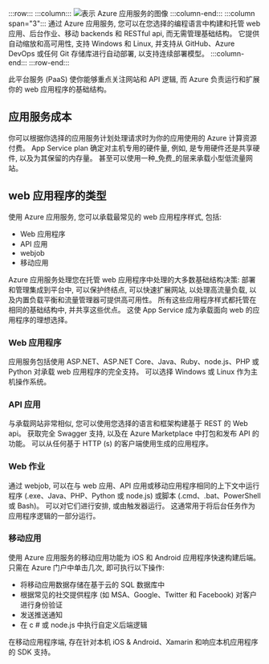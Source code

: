 :::row:::
  :::column:::
    ![表示 Azure 应用服务的图像](../media/5-appservice.png)
  :::column-end:::
  :::column span="3":::
通过 Azure 应用服务, 您可以在您选择的编程语言中构建和托管 web 应用、后台作业、移动 backends 和 RESTful api, 而无需管理基础结构。 它提供自动缩放和高可用性, 支持 Windows 和 Linux, 并支持从 GitHub、Azure DevOps 或任何 Git 存储库进行自动部署, 以支持连续部署模型。
  :::column-end:::
:::row-end:::

此平台服务 (PaaS) 使你能够重点关注网站和 API 逻辑, 而 Azure 负责运行和扩展你的 web 应用程序的基础结构。 

## <a name="app-service-costs"></a>应用服务成本

你可以根据你选择的应用服务计划处理请求时为你的应用使用的 Azure 计算资源付费。 App Service plan 确定对主机专用的硬件量, 例如, 是专用硬件还是共享硬件, 以及为其保留的内存量。 甚至可以使用一种_免费_的层来承载小型低流量网站。

## <a name="types-of-web-apps"></a>web 应用程序的类型

使用 Azure 应用服务, 您可以承载最常见的 web 应用程序样式, 包括:

- Web 应用程序
- API 应用
- webjob
- 移动应用

Azure 应用服务处理您在托管 web 应用程序中处理的大多数基础结构决策: 部署和管理集成到平台中, 可以保护终结点, 可以快速扩展网站, 以处理高流量负载, 以及内置负载平衡和流量管理器可提供高可用性。 所有这些应用程序样式都托管在相同的基础结构中, 并共享这些优点。 这使 App Service 成为承载面向 web 的应用程序的理想选择。

### <a name="web-apps"></a>Web 应用程序

应用服务包括使用 ASP.NET、ASP.NET Core、Java、Ruby、node.js、PHP 或 Python 对承载 web 应用程序的完全支持。 可以选择 Windows 或 Linux 作为主机操作系统。 

### <a name="api-apps"></a>API 应用

与承载网站非常相似, 您可以使用您选择的语言和框架构建基于 REST 的 Web api。 获取完全 Swagger 支持, 以及在 Azure Marketplace 中打包和发布 API 的功能。 可以从任何基于 HTTP (s) 的客户端使用生成的应用程序。

### <a name="web-jobs"></a>Web 作业

通过 webjob, 可以在与 web 应用、API 应用或移动应用程序相同的上下文中运行程序 (.exe、Java、PHP、Python 或 node.js) 或脚本 (.cmd、.bat、PowerShell 或 Bash)。 可以对它们进行安排, 或由触发器运行。 这通常用于将后台任务作为应用程序逻辑的一部分运行。

### <a name="mobile-apps"></a>移动应用

使用 Azure 应用服务的移动应用功能为 iOS 和 Android 应用程序快速构建后端。 只需在 Azure 门户中单击几次, 即可执行以下操作:

- 将移动应用数据存储在基于云的 SQL 数据库中
- 根据常见的社交提供程序 (如 MSA、Google、Twitter 和 Facebook) 对客户进行身份验证
- 发送推送通知
- 在 c # 或 node.js 中执行自定义后端逻辑

在移动应用程序端, 存在针对本机 iOS & Android、Xamarin 和响应本机应用程序的 SDK 支持。